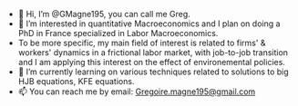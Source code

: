 - 👋 Hi, I’m @GMagne195, you can call me Greg.
- 👀 I’m interested in quantitative Macroeconomics and I plan on doing a PhD in France specialized in Labor Macroeconomics.
- To be more specific, my main field of interest is related to firms' & workers' dynamics in a frictional labor market, with job-to-job transition and I am applying this interest on the effect of environemental policies.
- 🌱 I’m currently learning on various techniques related to solutions to big HJB equations, KFE equations.
- 📫 You can reach me by email: Gregoire.magne195@gmail.com
